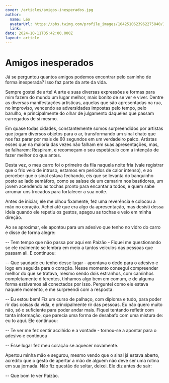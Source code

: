 ```yaml
---
cover: /articles/amigos-inesperados.jpg
author:
  name: Léo
  avatarUrl: https://pbs.twimg.com/profile_images/1042510623962275840/1Iw_Mvud_400x400.jpg
  link:
date: 2024-10-11T05:42:00.000Z
layout: article
---
```


# Amigos inesperados

Já se perguntou quantos amigos podemos encontrar pelo caminho de forma inesperada? Isso faz parte da arte da vida.

Sempre gostei de arte! A arte e suas diversas expressões e formas para mim fazem do mundo um lugar melhor, mais bonito de se ver e viver. Dentre as diversas manifestações artísticas, aquelas que são apresentadas na rua, no improviso, vencendo as adversidades impostas pelo tempo, pelo barulho, e principalmente do olhar de julgamento daqueles que passam carregados de si mesmo.

Em quase todas cidades, constantemente somos surpreendidos por artistas que jogam diversos objetos para o ar, transformando um sinal chato que nos faz parar por mais de 60 segundos em um verdadeiro palco. Artistas esses que na maioria das vezes não falham em suas apresentações, mas, se falharem: Respiram, e recomeçam o seu espetáculo com a intenção de fazer melhor do que antes.

Desta vez, o meu carro foi o primeiro da fila naquela noite fria (vale registrar que o frio veio de intruso, estamos em períodos de calor intenso), e ao perceber que o sinal estava fechando, eis que se levanta do banquinho posto ao lado semáforo, como se saísse de um camarim nos bastidores, um jovem acendendo as tochas pronto para encantar a todos, e quem sabe arrumar uns trocados para fortalecer a sua noite.

Antes de iniciar, ele me olhou fixamente, fez uma reverência e colocou a mão no coração. Achei até que era algo da apresentação, mas desisti dessa ideia quando ele repetiu os gestos, apagou as tochas e veio em minha direção.

Ao se aproximar, ele apontou para um adesivo que tenho no vidro do carro e disse de forma alegre:

-- Tem tempo que não passa por aqui em Paizão - Fiquei me questionando se ele realmente se lembra em meio a tantos veículos das pessoas que passam ali. E continuou:

-- Que saudade eu tenho desse lugar - apontava o dedo para o adesivo e logo em seguida para o coração.
Nesse momento consegui compreender melhor do que se tratava, mesmo sendo dois estranhos, com caminhos completamente diferentes, tínhamos algo bem em comum, e de alguma forma estávamos ali conectados por isso.
Perguntei como ele estava naquele momento, e me surpreendi com a resposta:

-- Eu estou bem! Fiz um curso de palhaço, com diploma e tudo, para poder rir das coisas da vida, e principalmente rir das pessoas. Eu não quero muito não, só o suficiente para poder andar mais.
Fiquei tentando refletir com tanta informação, que parecia uma forma de desabafo com uma mistura de: eu to aqui. Ele continuou:

-- Te ver me fez sentir acolhido e a vontade - tornou-se a apontar para o adesivo e continuou

-- Esse lugar fez meu coração se aquecer novamente.

Apertou minha mão e segurou, mesmo vendo que o sinal já estava aberto, acredito que o gesto de apertar a mão de alguém não deve ser uma rotina em sua jornada. Não fiz questão de soltar, deixei. Ele diz antes de sair:

-- Que bom te ver Paizão.
